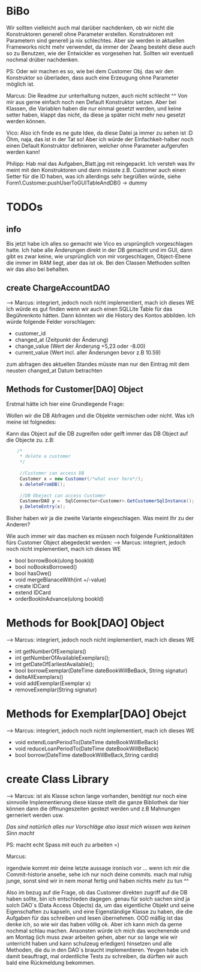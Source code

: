 BiBo
====
Wir sollten vielleicht auch mal darüber nachdenken, ob wir nicht die Konstruktoren generell ohne Parameter erstellen.
Konstruktoren mit Parametern sind generell ja nix schlechtes. Aber sie werden in aktuellen Frameworks nicht mehr verwendet,
da immer der Zwang besteht diese auch so zu Benutzen, wie der Entwickler es vorgesehen hat.
Sollten wir eventuell nochmal drüber nachdenken.

PS: Oder wir machen es so, wie bei dem Customer Obj. das wir den Konstruktor so überladen, dass auch eine Erzeugung ohne
Parameter möglich ist.

Marcus:
Die Readme zur unterhaltung nutzen, auch nicht schlecht ^^
Von mir aus gerne einfach noch nen Default Konstruktor setzen. Aber bei Klassen, die Variablen haben die nur einmal gesetzt 
werden, und keine setter haben, klappt das nicht, da diese ja später nicht mehr neu gesetzt werden können.

Vico:
Also ich finde es ne gute Idee, da diese Datei ja immer zu sehen ist :D
Öhm, naja, das ist in der Tat so!
Aber ich würde der Einfachkeit-halber noch einen Default Konstruktor definieren, welcher ohne Parameter aufgerufen werden kann!

Philipp: Hab mal das Aufgaben_Blatt.jpg mit reingepackt. Ich versteh was Ihr meint mit den Konstruktoren und dann müsste z.B.
Customer auch einen Setter für die ID haben, was ich allerdings sehr begrüßen würde, siehe Form1.Customer.pushUserToGUITableAndDB() -> dummy

TODOs
=====

info
----
Bis jetzt habe ich alles so gemacht wie Vico es ursprünglich vorgeschlagen hatte. Ich habe alle Änderungen direkt in der DB gemacht und im GUI, dann gibt es zwar keine, wie ursprünglich von mir vorgeschlagen, Object-Ebene die immer im RAM liegt, aber das ist ok. Bei den Classen Methoden sollten wir das also bei behalten.

create ChargeAccountDAO
-----------------------
--> Marcus: integriert, jedoch noch nicht implementiert, mach ich dieses WE
Ich würde es gut finden wenn wir auch einen SQLLite Table für das Begührenknto hätten.
Dann könnten wir die History des Kontos abbilden. Ich würde folgende Felder vorschlagen:
 
 * customer_id
 * changed_at (Zeitpunkt der Änderung)
 * change_value (Wert der Änderung +5,23 oder -8.00)
 * current_value (Wert incl. aller Änderungen bevor z.B 10.59)

zum abfragen des aktuellen Standes müsste man nur den Eintrag mit dem neusten changed_at Datum betrachten

Methods for Customer[DAO] Object
---------------------------

Erstmal hätte ich hier eine Grundlegende Frage:

Wollen wir die DB Abfragen und die Objekte vermischen oder nicht. Was ich meine ist folgnedes:

Kann das Object auf die DB zugreifen oder geift immer das DB Object auf die Objecte zu. z.B:
```cs
    /*
     * delete a customer
     */
     
     //Customer can access DB
     Customer x = new Customer(/*what ever here*/);
     x.deleteFromDB();
     
     //DB Obeject can access Customer
     CustomerDAO y =  SqlConnector<Customer>.GetCustomerSqlInstance();
     y.DeleteEntry(x);
```

Bisher haben wir ja die zweite Variante eingeschlagen. Was meint Ihr zu der Anderen?

Wie auch immer wir das machen es müssen noch folgende Funktionalitäten fürs Customer Object abegedeckt werden:
--> Marcus: integriert, jedoch noch nicht implementiert, mach ich dieses WE
* bool borrowBook(ulong bookId)
* bool noBooksBorrowed()
* bool hasOwe()
* void mergeBlanaceWith(int +/-value) 
* create IDCard
* extend IDCard
* orderBookInAdvance(ulong bookId)

Methods for Book[DAO] Object 
============================
--> Marcus: integriert, jedoch noch nicht implementiert, mach ich dieses WE
* int getNumberOfExemplars()
* int getNumberOfAvailableExemplars();
* int getDateOfEarliestAvailable();
* bool borrowExemplar(DateTime dateBookWillBeBack, String signatur)
* delteAllExemplars()
* void addExemplar(Exemplar x)
* removeExemplar(String signatur)

Methods for Exemplar[DAO] Obejct
============
--> Marcus: integriert, jedoch noch nicht implementiert, mach ich dieses WE
* void extendLoanPeriodTo(DateTime dateBookWillBeBack)
* void reduceLoanPeriodTo(DateTime dateBookWillBeBack)
* bool borrow(DateTime dateBookWillBeBack,String cardId)

create Class Library
====================
--> Marcus: ist als Klasse schon lange vorhanden, benötigt nur noch eine sinnvolle Implementierung
diese klasse stellt die ganze Bibliothek dar
hier können dann die öffnungeszeiten gestezt werden und z.B Mahnungen gerneriert werden usw.




*Das sind natürlich alles nur Vorschläge also lasst mich wissen was keinen Sinn macht*

PS: macht echt Spass mit euch zu arbeiten =)


Marcus:

irgendwie kommt mir deine letzte aussage ironisch vor ... wenn ich mir die Commit-historie ansehe, sehe ich nur noch
deine commits. mach mal ruhig junge, sonst sind wir in nem monat fertig und haben nichts mehr zu tun ^^

Also im bezug auf die Frage, ob das Customer direkten zugriff auf die DB haben sollte, bin ich entschieden dagegen.
genau für solch sachen sind ja solch DAO´s (Data Access Objects) da, um das eigentliche Objekt und seine Eigenschaften zu kapseln,
und eine Eigenständige Klasse zu haben, die die Aufgaben für das schreiben und lesen übernehmen.
OOD mäßig ist das denke ich, so wie wir das haben völlig ok. Aber ich kann mich da gerne nochmal schlau machen.
Ansonsten würde ich mich das wochenende und am Montag (ich muss zwar arbeiten gehen, aber nur so lange wie wir unterricht
haben und kann schulzeug erledigen) hinsetzen und alle Methoden, die du in den DAO´s braucht implementieren.
Yevgen habe ich damit beauftragt, mal ordentliche Tests zu schreiben, da dürften wir auch bald eine 
Rückmeldung bekommen.
    
